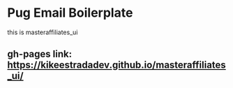 # Pug Email Boilerplate 

this is masteraffiliates_ui 

## gh-pages link: https://kikeestradadev.github.io/masteraffiliates_ui/
